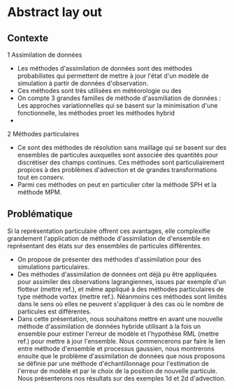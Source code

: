 # Abstract lay out

## Contexte 

1 Assimilation de données
- Les méthodes d'assimilation de données sont des méthodes probabilistes qui permettent de mettre à jour l'état d'un modèle de simulation à partir de données d'observation.
- Ces méthodes sont très utilisées en météorologie ou des 
- On compte 3 grandes familles de méthode d'assmiliation de données : Les approches variationnelles qui se basent sur la minimisation d'une fonctionnelle, les méthodes proet les méthodes hybrid 
- 

2 Méthodes particulaires
- Ce sont des méthodes de résolution sans maillage qui se basent sur des ensembles de particules auxquelles sont associée des quantités pour discrétiser des champs continues. Ces méthodes sont particuliairement propices à des problèmes d'advection et de grandes transformations tout en conserv. 
- Parmi ces méthodes on peut en particulier citer la méthode SPH et la méthode MPM.



## Problématique

Si la représentation particulaire offrent ces avantages, elle complexifie grandement l'application de méthode d'assimilation de d'ensemble en représentant des états sur des ensembles de particules différentes. 
- On propose de présenter des méthodes d'assimilation pour des simulations particulaires.
- Des méthodes d'assimilation de données ont déjà pu être appliquées pour assimiler des observations lagrangiennes, issues par exemple d'un flotteur (mettre ref.), et même appliqué à des méthodes particulaires de type méthode vortex (mettre ref.). Néanmoins ces méthodes sont limités dans le sens où elles ne peuvent s'appliquer à des cas où le nombre de particules est différentes. 
- Dans cette présentation, nous souhaitons mettre en avant une nouvelle méthode d'assimilation de données hybride utilisant à la fois un ensemble pour estimer l'erreur de modèle et l'hypothèse RML (mettre ref.) pour mettre à jour l'ensemble.
Nous commencerons par faire le lien entre méthode d'ensemble et processus gaussien, nous montrerons ensuite que le problème d'assimilation de données que nous proposons se définie par une méthode d'échantillonnage pour l'estimation de l'erreur de modèle et par le choix de la position de nouvelle particule.
Nous présenterons nos résultats sur des exemples 1d et 2d d'advection.

